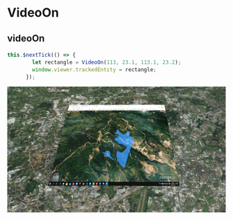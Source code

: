 # VideoOn

## videoOn

```js
this.$nextTick(() => {
        let rectangle = VideoOn(113, 23.1, 113.1, 23.2);
        window.viewer.trackedEntity = rectangle;
      });
```

![videoOn](./displayVideoOn/videoOn.JPG)
